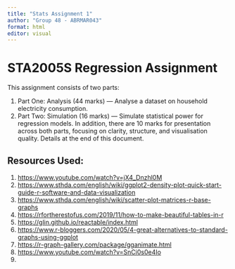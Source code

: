 ```yaml
---
title: "Stats Assignment 1"
author: "Group 48 - ABRMAR043"
format: html
editor: visual
---
```


# STA2005S Regression Assignment
This assignment consists of two parts:
1. Part One: Analysis (44 marks) — Analyse a dataset on household electricity consumption.
2. Part Two: Simulation (16 marks) — Simulate statistical power for regression models.
In addition, there are 10 marks for presentation across both parts, focusing on clarity, structure, and visualisation quality. Details at the end of this document.

## Resources Used: 
1) https://www.youtube.com/watch?v=jX4_Dnzhl0M
2) https://www.sthda.com/english/wiki/ggplot2-density-plot-quick-start-guide-r-software-and-data-visualization
3) https://www.sthda.com/english/wiki/scatter-plot-matrices-r-base-graphs
4) https://rfortherestofus.com/2019/11/how-to-make-beautiful-tables-in-r
5) https://glin.github.io/reactable/index.html
6) https://www.r-bloggers.com/2020/05/4-great-alternatives-to-standard-graphs-using-ggplot
7) https://r-graph-gallery.com/package/gganimate.html
8) https://www.youtube.com/watch?v=SnCi0s0e4Io
9) 
